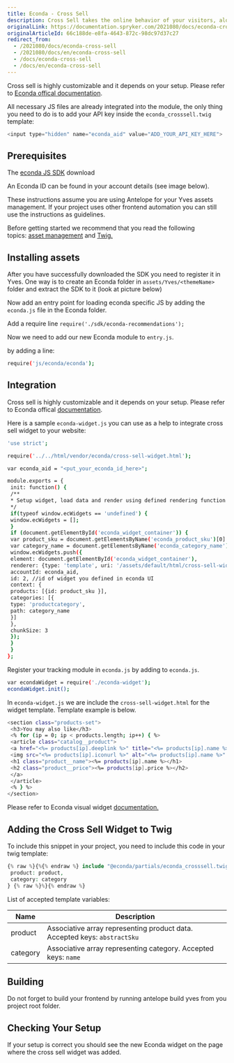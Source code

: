 ```yaml
---
title: Econda - Cross Sell
description: Cross Sell takes the online behavior of your visitors, along with current product and website interactions and comes up with intelligent, dynamic, relevant recommendations for your visitors.
originalLink: https://documentation.spryker.com/2021080/docs/econda-cross-sell
originalArticleId: 66c188de-e8fa-4643-872c-98dc97d37c27
redirect_from:
  - /2021080/docs/econda-cross-sell
  - /2021080/docs/en/econda-cross-sell
  - /docs/econda-cross-sell
  - /docs/en/econda-cross-sell
---
```


Cross sell is highly customizable and it depends on your setup. Please refer to [Econda offical documentation](https://support.econda.de/display/CSDE/Control+Panel).

All necessary JS files are already integrated into the module, the only thing you need to do is to add your API key inside the `econda_crosssell.twig` template:
```php
<input type="hidden" name="econda_aid" value="ADD_YOUR_API_KEY_HERE">
```

## Prerequisites

The [econda JS SDK](http://downloads.econda.de/support/releases/js-sdk/current/econda-recommendations.php) download

An Econda ID can be found in your account details (see image below).

<!-- ![](../../../Resources/Images/Econda/econda-3.png)-->

These instructions assume  you are using Antelope<!-- add link https://documentation.spryker.com/front-end_developer_guide/demoshop/antelope_global_tool/overview--> for your Yves assets management. If your project uses other frontend automation you can still use the instructions as guidelines.

Before getting started we recommend that you read the following topics: [asset management](/docs/scos/dev/legacy-demoshop/frontend-overview.html#asset-management)
and [Twig.](https://documentation.spryker.com/front-end_developer_guide/demoshop/twig_templates/twig-overview.htm)

## Installing assets

After you have successfully downloaded the SDK you need to register it in Yves. One way is to create an Econda folder in `assets/Yves/<themeName>` folder and extract the SDK to it (look at picture below)

<!-- ![](../../../Resources/Images//Econda/econda-4.png)-->

Now add an entry point for loading econda specific JS by adding the `econda.js` file in the Econda folder.

Add a require line `require('./sdk/econda-recommendations');`

Now we need to add our new Econda module to `entry.js`.

<!-- ![](../../../Resources/Images/Econda/econda-2.png)-->

by adding a line:

```bash
require('js/econda/econda');
```

## Integration

Cross sell is highly customizable and it depends on your setup. Please refer to Econda offical [documentation](https://support.econda.de/display/CSDE/Control+Panel).

Here is a sample `econda-widget.js` you can use as a help to integrate cross sell widget to your website:

```bash
'use strict';

require('../../html/vendor/econda/cross-sell-widget.html');

var econda_aid = "<put_your_econda_id_here>";

module.exports = {
 init: function() {
 /**
 * Setup widget, load data and render using defined rendering function
 */
 if(typeof window.ecWidgets == 'undefined') {
 window.ecWidgets = [];
 }
 if (document.getElementById('econda_widget_container')) {
 var product_sku = document.getElementsByName('econda_product_sku')[0].value;
 var category_name = document.getElementsByName('econda_category_name')[0].value;
 window.ecWidgets.push({
 element: document.getElementById('econda_widget_container'),
 renderer: {type: 'template', uri: '/assets/default/html/cross-sell-widget.html'},
 accountId: econda_aid,
 id: 2, //id of widget you defined in econda UI
 context: {
 products: [{id: product_sku }],
 categories: [{
 type: 'productcategory',
 path: category_name
 }]
 },
 chunkSize: 3
 });
 }
 }
};
```

Register your tracking module in `econda.js` by adding to `econda.js`.

```bash
var econdaWidget = require('./econda-widget');
econdaWidget.init();
```

In `econda-widget.js` we are include the `cross-sell-widget.html` for the widget template. Template example is below.

```bash
<section class="products-set">
 <h3>You may also like</h3>
 <% for (ip = 0; ip < products.length; ip++) { %>
 <article class="catalog__product">
 <a href="<%= products[ip].deeplink %>" title="<%= products[ip].name %>" class="product__link">
 <img src="<%= products[ip].iconurl %>" alt="<%= products[ip].name %>" class="product__image"/>
 <h1 class="product__name"><%= products[ip].name %></h1>
 <h2 class="product__price"><%= products[ip].price %></h2>
 </a>
 </article>
 <% } %>
</section>
```

Please refer to Econda visual widget [documentation.](https://support.econda.de/pages/viewpage.action?pageId=4293384)

## Adding the Cross Sell Widget to Twig

To include this snippet in your project, you need to include this code in your twig template:
```php
{% raw %}{%{% endraw %} include "@econda/partials/econda_crosssell.twig" with {
 product: product,
 category: category
} {% raw %}%}{% endraw %}
```

List of accepted template variables:

| Name | Description |
| --- | --- |
| product | Associative array representing product data. Accepted keys: `abstractSku` |
| category | Associative array representing category. Accepted keys: `name` |

## Building

Do not forget to build your frontend by running antelope build yves from you project root folder.

## Checking Your Setup

If your setup is correct you should see the new Econda widget on the page where the cross sell widget was added.
